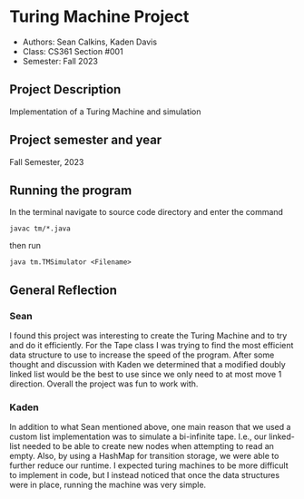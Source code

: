 # Turing Machine  Project

* Authors: Sean Calkins, Kaden Davis
* Class: CS361 Section #001
* Semester: Fall 2023


## Project Description
Implementation of a Turing Machine and simulation 


## Project semester and year

Fall Semester, 2023

## Running the program

 In the terminal navigate to source code directory and enter the command
   
   ```
   javac tm/*.java
   ```
then run
```
java tm.TMSimulator <Filename>
```
## General Reflection 
### Sean
I found this project was interesting to create the Turing Machine and to try and do it efficiently. For the Tape class I
was trying to find the most efficient data structure to use to increase the speed of the program. After some thought and
discussion with Kaden we determined that a  modified doubly linked list would be the best to use since we only need to
at most move 1 direction. Overall the project was fun to work with.
### Kaden
In addition to what Sean mentioned above, one main reason that we used a custom list implementation was to simulate a
bi-infinite tape. I.e., our linked-list needed to be able to create new nodes when attempting to read an empty. Also, by
using a HashMap for transition storage, we were able to further reduce our runtime. I expected turing machines to be
more difficult to implement in code, but I instead noticed that once the data structures were in place, running the
machine was very simple.
